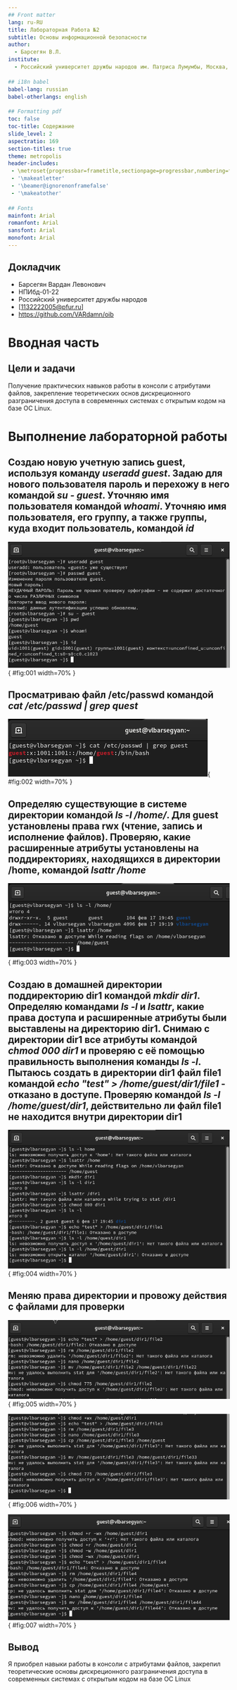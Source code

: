 ```yaml
---
## Front matter
lang: ru-RU
title: Лабораторная Работа №2
subtitle: Основы информационной безопасности
author:
  - Барсегян В.Л.
institute:
  - Российский университет дружбы народов им. Патриса Лумумбы, Москва, Россия

## i18n babel
babel-lang: russian
babel-otherlangs: english

## Formatting pdf
toc: false
toc-title: Содержание
slide_level: 2
aspectratio: 169
section-titles: true
theme: metropolis
header-includes:
 - \metroset{progressbar=frametitle,sectionpage=progressbar,numbering=fraction}
 - '\makeatletter'
 - '\beamer@ignorenonframefalse'
 - '\makeatother'

## Fonts
mainfont: Arial
romanfont: Arial
sansfont: Arial
monofont: Arial
---
```



## Докладчик


  * Барсегян Вардан Левонович
  * НПИбд-01-22
  * Российский университет дружбы народов
  * [1132222005@pfur.ru]
  * <https://github.com/VARdamn/oib>
  
# Вводная часть

## Цели и задачи

Получение практических навыков работы в консоли с атрибутами файлов, закрепление теоретических основ дискреционного разграничения доступа в современных системах с открытым кодом на базе ОС Linux.

# Выполнение лабораторной работы

## Создаю новую учетную запись guest, используя команду *useradd guest*. Задаю для нового пользователя пароль и перехожу в него командой *su - guest*. Уточняю имя пользователя командой *whoami*. Уточняю имя пользователя, его группу, а также группы, куда входит пользователь, командой *id* 

![Создание нового пользователя, уточнение его данных](image/1.png){ #fig:001 width=70% }

## Просматриваю файл /etc/passwd командой *cat /etc/passwd | grep quest*

![Файл /etc/passwd](image/2.png){ #fig:002 width=70% }

## Определяю существующие в системе директории командой *ls -l /home/*. Для guest установлены права rwx (чтение, запись и исполнение файлов). Проверяю, какие расширенные атрибуты установлены на поддиректориях, находящихся в директории /home, командой *lsattr /home*

![Расширенные атрибуты](image/3.png){ #fig:003 width=70% }

## Создаю в домашней директории поддиректорию dir1 командой *mkdir dir1*. Определяю командами *ls -l* и *lsattr*, какие права доступа и расширенные атрибуты были выставлены на директорию dir1. Снимаю с директории dir1 все атрибуты командой *chmod 000 dir1* и проверяю с её помощью правильность выполнения команды *ls -l*. Пытаюсь создать в директории dir1 файл file1 командой *echo "test" > /home/guest/dir1/file1* - отказано в доступе. Проверяю командой *ls -l /home/guest/dir1*, действительно ли файл file1 не находится внутри директории dir1

![Создание папки, определение прав доступа](image/4.png){ #fig:004 width=70% }

## Меняю права директории и провожу действия с файлами для проверки

![Изменение прав доступа директории](image/5.png){ #fig:005 width=70% }

![Изменение прав доступа директории](image/6.png){ #fig:006 width=70% }

![Изменение прав доступа директории](image/7.png){ #fig:007 width=70% }


## Вывод

Я приобрел навыки работы в консоли с атрибутами файлов, закрепил теоретические основы дискреционного разграничения доступа в современных системах с открытым кодом на базе ОС Linux